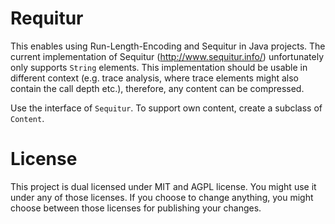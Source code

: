 Requitur
===================

This enables using Run-Length-Encoding and Sequitur in Java projects. The current implementation of Sequitur (http://www.sequitur.info/) unfortunately only supports `String` elements. This implementation should be usable in different context (e.g. trace analysis, where trace elements might also contain the call depth etc.), therefore, any content can be compressed.

Use the interface of `Sequitur`. To support own content, create a subclass of `Content`.

# License

This project is dual licensed under MIT and AGPL license. You might use it under any of those licenses. If you choose to change anything, you might choose between those licenses for publishing your changes.
